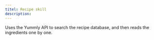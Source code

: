 ```yaml
---
titel: Recipe skill
description: 
---
```

Uses the Yummly API to search the recipe database, and then reads the ingredients one by one.
